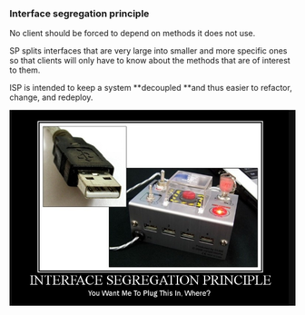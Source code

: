 ### Interface segregation principle

No client should be forced to depend on methods it does not use.

SP splits interfaces that are very large into smaller and more specific ones so that clients will only have to know about the methods that are of interest to them.

ISP is intended to keep a system **decoupled **and thus easier to refactor, change, and redeploy.

![](/assets/interface_segregation.png)

